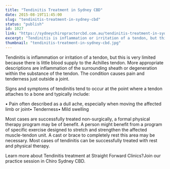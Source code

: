 ```yaml
---
title: "Tendinitis Treatment in Sydney CBD"
date: 2015-08-19T11:45:00
slug: "tendinitis-treatment-in-sydney-cbd"
status: "publish"
id: 1027
link: "https://sydneychiropractorcbd.com.au/tendinitis-treatment-in-sydney-cbd/"
excerpt: "Tendinitis is inflammation or irritation of a tendon, but this is very limited because there is little blood supply to the Achilles tendon. More appropriate descriptions are inflammation of the surrounding sheath or degeneration within the substance of the tendon. The condition causes pain and tenderness just outside a joint. Signs and symptoms of tendinitis […]"
thumbnail: "tendinitis-treatment-in-sydney-cbd.jpg"
---
```


Tendinitis is inflammation or irritation of a tendon, but this is very limited because there is little blood supply to the Achilles tendon. More appropriate descriptions are inflammation of the surrounding sheath or degeneration within the substance of the tendon. The condition causes pain and tenderness just outside a joint.

Signs and symptoms of tendinitis tend to occur at the point where a tendon attaches to a bone and typically include:

• Pain often described as a dull ache, especially when moving the affected limb or joint• Tenderness• Mild swelling

Most cases are successfully treated non-surgically, a formal physical therapy program may be of benefit. A person might benefit from a program of specific exercise designed to stretch and strengthen the affected muscle-tendon unit. A cast or brace to completely rest this area may be necessary. Most cases of tendinitis can be successfully treated with rest and physical therapy.

Learn more about Tendinitis treatment at Straight Forward Clinics?Join our practice session in Chiro Sydney CBD.
